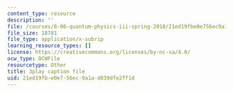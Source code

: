 ```yaml
---
content_type: resource
description: ''
file: /courses/8-06-quantum-physics-iii-spring-2018/21ed19fbe0e756ec9a1ad039dfe2ff1d_zUHOeWom7qs.vtt
file_size: 18781
file_type: application/x-subrip
learning_resource_types: []
license: https://creativecommons.org/licenses/by-nc-sa/4.0/
ocw_type: OCWFile
resourcetype: Other
title: 3play caption file
uid: 21ed19fb-e0e7-56ec-9a1a-d039dfe2ff1d
---
```

